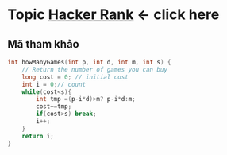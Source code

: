 # Topic [Hacker Rank](https://www.hackerrank.com/challenges/halloween-sale/problem?isFullScreen=true) <- click here

## Mã tham khảo

```cpp
int howManyGames(int p, int d, int m, int s) {
    // Return the number of games you can buy
    long cost = 0; // initial cost
    int i = 0;// count 
    while(cost<s){
        int tmp =(p-i*d)>m? p-i*d:m;
        cost+=tmp;
        if(cost>s) break;
        i++; 
    }
    return i;
}
```


